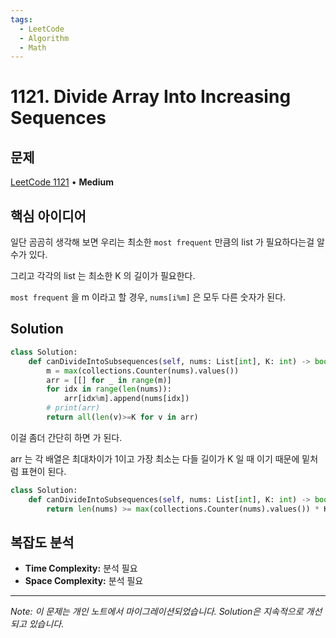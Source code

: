 ```yaml
---
tags:
  - LeetCode
  - Algorithm
  - Math
---
```


# 1121. Divide Array Into Increasing Sequences

## 문제

[LeetCode 1121](https://leetcode.com/problems/divide-array-into-increasing-sequences/) • **Medium**

## 핵심 아이디어

일단 곰곰히 생각해 보면 우리는 최소한 `most frequent` 만큼의 list 가 필요하다는걸 알수가 있다.

그리고 각각의 list 는 최소한 K 의 길이가 필요한다.

`most frequent` 을 m 이라고 할 경우, `nums[i%m]` 은 모두 다른 숫자가 된다.

## Solution

```python
class Solution:
    def canDivideIntoSubsequences(self, nums: List[int], K: int) -> bool:
        m = max(collections.Counter(nums).values()) 
        arr = [[] for _ in range(m)]
        for idx in range(len(nums)):
            arr[idx%m].append(nums[idx])
        # print(arr)
        return all(len(v)>=K for v in arr)
```

이걸 좀더 간단히 하면 가 된다.

arr 는 각 배열은 최대차이가 1이고 가장 최소는 다들 길이가 K 일 때 이기 때문에 밑처럼 표현이 된다.

```python
class Solution:
    def canDivideIntoSubsequences(self, nums: List[int], K: int) -> bool:
        return len(nums) >= max(collections.Counter(nums).values()) * K
```

## 복잡도 분석

- **Time Complexity:** 분석 필요
- **Space Complexity:** 분석 필요

---

*Note: 이 문제는 개인 노트에서 마이그레이션되었습니다. Solution은 지속적으로 개선되고 있습니다.*

